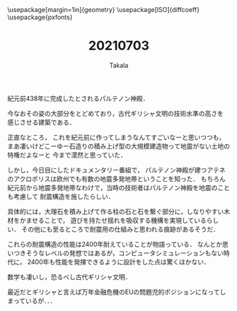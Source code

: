 ﻿---
title: 20210703
yesterday: 20210702
tomorrow: 20210704
days: 554
author: Takala
header-includes:
  - \usepackage[margin=1in]{geometry}
  - \usepackage[ISO]{diffcoeff}
  - \usepackage{pxfonts}
---


紀元前438年に完成したとされるパルテノン神殿．


今なおその姿の大部分をとどめており，古代ギリシャ文明の技術水準の高さを
感じさせる建築である．



正直なところ，
これを紀元前に作ってしまうなんてすごいなーと思いつつも，
まあ凄いけどこーゆー石造りの積み上げ型の大規模建造物って地震がない土地の特権だよなーと
今まで漠然と思っていた．


しかし，今日目にしたドキュメンタリー番組で，
パルテノン神殿が建つアテネのアクロポリスは欧州でも有数の地震多発地帯ということを知った．
もちろん紀元前から地震多発地帯なわけで，当時の技術者はパルテノン神殿を地震のことも考慮して
耐震構造を施したらしい．


具体的には，大理石を積み上げて作る柱の石と石を繋ぐ部分に，しなりやすい木材をかませることで，
遊びを持たせ揺れを吸収する機構を実現しているらしい．
その他にも至るところで耐震用の仕組みと思われる痕跡があるそうだ．


これらの耐震構造の性能は2400年耐えていることが物語っている．
なんとか思いつきそうなレベルの発想ではあるが，コンピュータシミュレーションもない時代に，
2400年も性能を発揮できるように設計をした点は驚くほかない．


数学も凄いし，恐るべし古代ギリシャ文明．


最近だとギリシャと言えば万年金融危機のEUの問題児的ポジションになってしまっているが．．．
